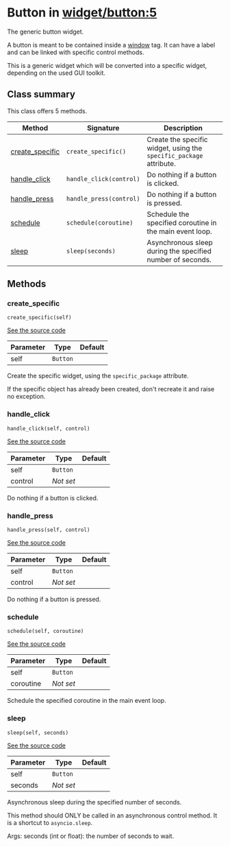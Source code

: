 # Button in [widget/button:5](../raw/widget/button.html#L5)

The generic button widget.

A button is meant to be contained inside a
[window](../layout/tag/window.md) tag.  It can have a label and can
be linked with specific control methods.

This is a generic widget which will be converted into a specific widget,
depending on the used GUI toolkit.

## Class summary

This class offers 5 methods.

| Method | Signature | Description |
| ------ | --------- | ----------- |
| [create_specific](#create_specific) | `create_specific()` | Create the specific widget, using the `specific_package` attribute. |
| [handle_click](#handle_click) | `handle_click(control)` | Do nothing if a button is clicked. |
| [handle_press](#handle_press) | `handle_press(control)` | Do nothing if a button is pressed. |
| [schedule](#schedule) | `schedule(coroutine)` | Schedule the specified coroutine in the main event loop. |
| [sleep](#sleep) | `sleep(seconds)` | Asynchronous sleep during the specified number of seconds. |

## Methods

### create_specific

`create_specific(self)`

[See the source code](../raw/widget/button.html#L30)

| Parameter | Type | Default |
| --------- | ---- | ------- |
| self | `Button` |  |

Create the specific widget, using the `specific_package` attribute.

If the specific object has already been created, don't recreate it and
raise no exception.

### handle_click

`handle_click(self, control)`

[See the source code](../raw/widget/button.html#L56)

| Parameter | Type | Default |
| --------- | ---- | ------- |
| self | `Button` |  |
| control | *Not set* |  |

Do nothing if a button is clicked.

### handle_press

`handle_press(self, control)`

[See the source code](../raw/widget/button.html#L68)

| Parameter | Type | Default |
| --------- | ---- | ------- |
| self | `Button` |  |
| control | *Not set* |  |

Do nothing if a button is pressed.

### schedule

`schedule(self, coroutine)`

[See the source code](../raw/widget/button.html#L75)

| Parameter | Type | Default |
| --------- | ---- | ------- |
| self | `Button` |  |
| coroutine | *Not set* |  |

Schedule the specified coroutine in the main event loop.

### sleep

`sleep(self, seconds)`

[See the source code](../raw/widget/button.html#L79)

| Parameter | Type | Default |
| --------- | ---- | ------- |
| self | `Button` |  |
| seconds | *Not set* |  |

Asynchronous sleep during the specified number of seconds.

This method should ONLY be called in an asynchronous control method.
It is a shortcut to `asyncio.sleep`.

Args:
    seconds (int or float): the number of seconds to wait.